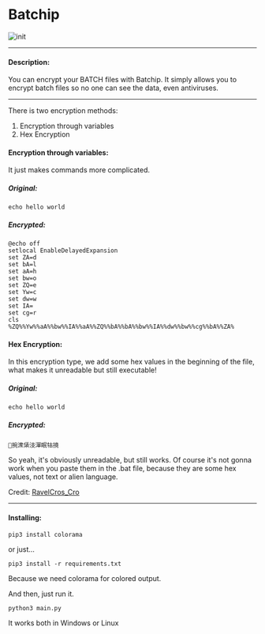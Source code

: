 # Batchip

![__init__](https://github.com/MugoSquero/Batchip/raw/main/welcome.png)

----------
#### Description:
You can encrypt your BATCH files with Batchip.
It simply allows you to encrypt batch files so no one can see the data, even antiviruses.

---------
There is two encryption methods:

 1. Encryption through variables
 2. Hex Encryption

#### Encryption through variables:
It just makes commands more complicated.
##### Original:
	echo hello world
##### Encrypted:
	@echo off
	setlocal EnableDelayedExpansion
	set ZA=d
	set bA=l
	set aA=h
	set bw=o
	set ZQ=e
	set Yw=c
	set dw=w
	set IA= 
	set cg=r
	cls
	%ZQ%%Yw%%aA%%bw%%IA%%aA%%ZQ%%bA%%bA%%bw%%IA%%dw%%bw%%cg%%bA%%ZA%

#### Hex Encryption:
In this encryption type, we add some hex values in the beginning of the file, what makes it unreadable but still executable!
##### Original:
	echo hello world
##### Encrypted:
	਍捥潨栠汥潬眠牯摬

So yeah, it's obviously unreadable, but still works.
Of course it's not gonna work when you paste them in the .bat file, because they are some hex values, not text or alien language.

Credit: [RavelCros_Cro](https://www.youtube.com/c/RavelCrosCro/featured)

----------

#### Installing:
	pip3 install colorama

or just...

	pip3 install -r requirements.txt

Because we need colorama for colored output.

And then, just run it.

	python3 main.py

It works both in Windows or Linux
